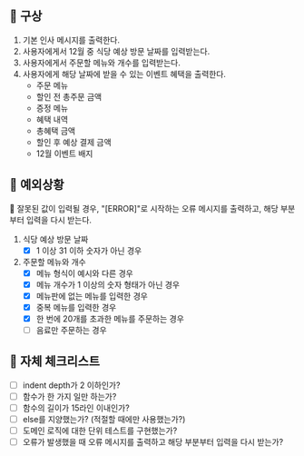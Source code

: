 ## 📌 구상
1. 기본 인사 메시지를 출력한다.
2. 사용자에게서 12월 중 식당 예상 방문 날짜를 입력받는다.
3. 사용자에게서 주문할 메뉴와 개수를 입력받는다.
4. 사용자에게 해당 날짜에 받을 수 있는 이벤트 혜택을 출력한다.
   - 주문 메뉴
   - 할인 전 총주문 금액
   - 증정 메뉴
   - 혜택 내역
   - 총혜택 금액
   - 할인 후 예상 결제 금액
   - 12월 이벤트 배지

## 📌 예외상황
🚨 잘못된 값이 입력될 경우, "[ERROR]"로 시작하는 오류 메시지를 출력하고, 해당 부분부터 입력을 다시 받는다.

1. 식당 예상 방문 날짜
   - [x] 1 이상 31 이하 숫자가 아닌 경우
2. 주문할 메뉴와 개수
   - [x] 메뉴 형식이 예시와 다른 경우
   - [x] 메뉴 개수가 1 이상의 숫자 형태가 아닌 경우
   - [x] 메뉴판에 없는 메뉴를 입력한 경우
   - [x] 중복 메뉴를 입력한 경우
   - [x] 한 번에 20개를 초과한 메뉴를 주문하는 경우
   - [ ] 음료만 주문하는 경우

## 📌 자체 체크리스트
- [ ] indent depth가 2 이하인가?
- [ ] 함수가 한 가지 일만 하는가?
- [ ] 함수의 길이가 15라인 이내인가?
- [ ] else를 지양했는가? (적절할 때에만 사용했는가?)
- [ ] 도메인 로직에 대한 단위 테스트를 구현했는가?
- [ ] 오류가 발생했을 때 오류 메시지를 출력하고 해당 부분부터 입력을 다시 받는가?